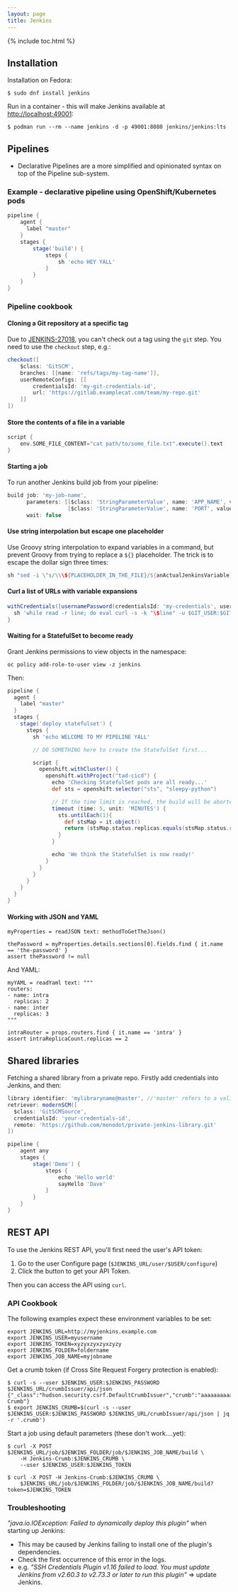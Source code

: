 ```yaml
---
layout: page
title: Jenkins
---
```


{% include toc.html %}

## Installation

Installation on Fedora:

```
$ sudo dnf install jenkins
```

Run in a container - this will make Jenkins available at <http://localhost:49001>:

```
$ podman run --rm --name jenkins -d -p 49001:8080 jenkins/jenkins:lts
```

## Pipelines

- Declarative Pipelines are a more simplified and opinionated syntax on top of the Pipeline sub-system.

### Example - declarative pipeline using OpenShift/Kubernetes pods

```groovy
pipeline {
    agent {
      label "master"
    }
    stages {
        stage('build') {
            steps {
                sh 'echo HEY YALL'
            }
        }
    }
}
```

### Pipeline cookbook

#### Cloning a Git repository at a specific tag

Due to [JENKINS-27018][gitbranch], you can't check out a tag using the `git` step. You need to use the `checkout` step, e.g.:

```groovy
checkout([
    $class: 'GitSCM',
    branches: [[name: 'refs/tags/my-tag-name']],
    userRemoteConfigs: [[
        credentialsId: 'my-git-credentials-id',
        url: 'https://gitlab.examplecat.com/team/my-repo.git'
    ]]
])
```

#### Store the contents of a file in a variable

```groovy
script {
    env.SOME_FILE_CONTENT="cat path/to/some_file.txt".execute().text
}
```

#### Starting a job

To run another Jenkins build job from your pipeline:

```groovy
build job: 'my-job-name',
      parameters: [[$class: 'StringParameterValue', name: 'APP_NAME', value: "${APP_NAME}" ],
                   [$class: 'StringParameterValue', name: 'PORT', value: "8080" ]],
      wait: false
```

#### Use string interpolation but escape one placeholder

Use Groovy string interpolation to expand variables in a command, but prevent Groovy from trying to replace a `${}` placeholder. The trick is to escape the dollar sign three times:

```groovy
sh "sed -i \"s/\\\${PLACEHOLDER_IN_THE_FILE}/${anActualJenkinsVariable}/g\" config/${params.A_JOB_PARAMETER}.conf"
```

#### Curl a list of URLs with variable expansions

```groovy
withCredentials([usernamePassword(credentialsId: 'my-credentials', usernameVariable: 'GIT_USER', passwordVariable: 'GIT_PASS')]) {
  sh 'while read -r line; do eval curl -s -k "\$line" -u $GIT_USER:$GIT_PASS; done < urls.txt'
}
```

#### Waiting for a StatefulSet to become ready

Grant Jenkins permissions to view objects in the namespace:

```
oc policy add-role-to-user view -z jenkins
```

Then:

```groovy
pipeline {
  agent {
    label "master"
  }
  stages {
    stage('deploy statefulset') {
      steps {
        sh 'echo WELCOME TO MY PIPELINE YALL'

        // DO SOMETHING here to create the StatefulSet first...

        script {
          openshift.withCluster() {
            openshift.withProject("tad-cicd") {
              echo 'Checking StatefulSet pods are all ready...'
              def sts = openshift.selector("sts", "sleepy-python")

              // If the time limit is reached, the build will be aborted with a FlowInterruptedException
              timeout (time: 5, unit: 'MINUTES') {
                sts.untilEach(1){
                  def stsMap = it.object()
                  return (stsMap.status.replicas.equals(stsMap.status.readyReplicas))
                }
              }

              echo 'We think the StatefulSet is now ready!'
            }
          }
        }
      }
    }
  }
}
```

#### Working with JSON and YAML

```
myProperties = readJSON text: methodToGetTheJson()

thePassword = myProperties.details.sections[0].fields.find { it.name == 'the-password' }
assert thePassword != null
```

And YAML:

```
myYAML = readYaml text: """
routers:
- name: intra
  replicas: 2
- name: inter
  replicas: 3
"""

intraRouter = props.routers.find { it.name == 'intra' }
assert intraReplicaCount.replicas == 2
```

## Shared libraries

Fetching a shared library from a private repo. Firstly add credentials into Jenkins, and then:

```groovy
library identifier: 'mylibraryname@master', //'master' refers to a valid git-ref
retriever: modernSCM([
  $class: 'GitSCMSource',
  credentialsId: 'your-credentials-id',
  remote: 'https://github.com/monodot/private-jenkins-library.git'
])

pipeline {
    agent any
    stages {
        stage('Demo') {
            steps {
                echo 'Hello world'
                sayHello 'Dave'
            }
        }
    }
}
```

## REST API

To use the Jenkins REST API, you'll first need the user's API token:

1. Go to the user Configure page (`$JENKINS_URL/user/$USER/configure`)
2. Click the button to get your API Token.

Then you can access the API using `curl`.

### API Cookbook

The following examples expect these environment variables to be set:

```
export JENKINS_URL=http://myjenkins.example.com
export JENKINS_USER=myusername
export JENKINS_TOKEN=xyzyxzyxzyxzyzy
export JENKINS_FOLDER=foldername
export JENKINS_JOB_NAME=myjobname
```

Get a crumb token (if Cross Site Request Forgery protection is enabled):

```
$ curl -s --user $JENKINS_USER:$JENKINS_PASSWORD $JENKINS_URL/crumbIssuer/api/json
{"_class":"hudson.security.csrf.DefaultCrumbIssuer","crumb":"aaaaaaaaaaaaaaaaaaaaaaaaaaaaaaaaaa","crumbRequestField":"Jenkins-Crumb"}
$ export JENKINS_CRUMB=$(curl -s --user $JENKINS_USER:$JENKINS_PASSWORD $JENKINS_URL/crumbIssuer/api/json | jq -r '.crumb')
```

Start a job using default parameters (these don't work....yet):

```
$ curl -X POST $JENKINS_URL/job/$JENKINS_FOLDER/job/$JENKINS_JOB_NAME/build \
    -H Jenkins-Crumb:$JENKINS_CRUMB \
    --user $JENKINS_USER:$JENKINS_TOKEN

$ curl -X POST -H Jenkins-Crumb:$JENKINS_CRUMB \
    $JENKINS_URL/job/$JENKINS_FOLDER/job/$JENKINS_JOB_NAME/build?token=$JENKINS_TOKEN
```

### Troubleshooting

_"java.io.IOException: Failed to dynamically deploy this plugin"_ when starting up Jenkins:

- This may be caused by Jenkins failing to install one of the plugin's dependencies.
- Check the first occurrence of this error in the logs.
- e.g. _"SSH Credentials Plugin v1.16 failed to load. You must update Jenkins from v2.60.3 to v2.73.3 or later to run this plugin"_ => update Jenkins.

[gitbranch]: https://issues.jenkins-ci.org/browse/JENKINS-27018
